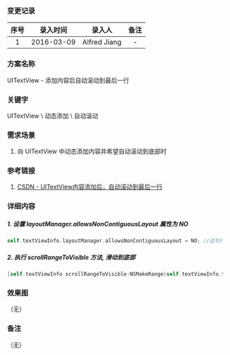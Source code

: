 ### 变更记录

| 序号 | 录入时间 | 录入人 | 备注 |
|:--------:|:--------:|:--------:|:--------:|
| 1 | 2016-03-09 | Alfred Jiang | - |

### 方案名称

UITextView - 添加内容后自动滚动到最后一行

### 关键字

UITextView \ 动态添加 \ 自动滚动

### 需求场景

1. 向 UITextView 中动态添加内容并希望自动滚动到底部时

### 参考链接

1. [CSDN - UITextView内容添加后，自动滚动到最后一行](http://blog.csdn.net/pisces3234/article/details/44857795)

### 详细内容

##### 1. 设置 *layoutManager.allowsNonContiguousLayout* 属性为 *NO*
```objectivec
self.textViewInfo.layoutManager.allowsNonContiguousLayout = NO; //这句代码设置了 UITextView 中的 layoutManager(NSLayoutManager) 的是否非连续布局属性，默认是 YES，设置为 NO 后 UITextView 就不会再自己重置滑动了。
```

##### 2. 执行 *scrollRangeToVisible* 方法, 滑动到底部
```objectivec
[self.textViewInfo scrollRangeToVisible:NSMakeRange(self.textViewInfo.text.length, 1)];
```

### 效果图
（无）

### 备注
（无）
